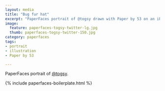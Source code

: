 ```yaml
---
layout: media
title: "Bug fur hat"
excerpt: "PaperFaces portrait of @togsy drawn with Paper by 53 on an iPad."
image: 
  feature: paperfaces-togsy-twitter-lg.jpg
  thumb: paperfaces-togsy-twitter-150.jpg
category: paperfaces
tags: 
- portrait
- illustration
- Paper by 53

---
```


PaperFaces portrait of [@togsy](http://twitter.com/togsy).

{% include paperfaces-boilerplate.html %}